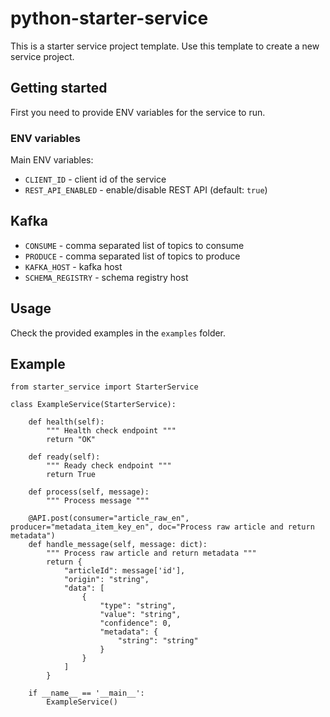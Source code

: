 # python-starter-service

This is a starter service project template.
Use this template to create a new service project.

## Getting started

First you need to provide ENV variables for the service to run.

### ENV variables

Main ENV variables:

- `CLIENT_ID` - client id of the service
- `REST_API_ENABLED` - enable/disable REST API (default: `true`)

## Kafka

- `CONSUME` - comma separated list of topics to consume
- `PRODUCE` - comma separated list of topics to produce
- `KAFKA_HOST` - kafka host
- `SCHEMA_REGISTRY` - schema registry host

## Usage

Check the provided examples in the `examples` folder.

## Example

    from starter_service import StarterService
    
    class ExampleService(StarterService):

        def health(self):
            """ Health check endpoint """
            return "OK"

        def ready(self):
            """ Ready check endpoint """    
            return True
    
        def process(self, message):
            """ Process message """

        @API.post(consumer="article_raw_en", producer="metadata_item_key_en", doc="Process raw article and return metadata")
        def handle_message(self, message: dict):
            """ Process raw article and return metadata """
            return {
                "articleId": message['id'],
                "origin": "string",
                "data": [
                    {
                        "type": "string",
                        "value": "string",
                        "confidence": 0,
                        "metadata": {
                            "string": "string"
                        }
                    }
                ]
            }

        if __name__ == '__main__':
            ExampleService()
    


